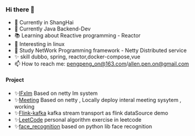 ### Hi there 👋

- 🔭 Currently in ShangHai
- 🌱 Currently  Java Backend-Dev  
- 📚 Learning about Reactive programming  - Reactor
- 🎨 Interesting in linux 
- 💼 Study  NetWork Programming framework  - Netty 
            Distributed service 
- ✨ skill dubbo, spring, reactor,docker-compose,vue
- 📫 How to reach me: pengpeng_on@163.com/allen.pen.on@gmail.com 

#### Project
- ✨[IFxIm](https://github.com/pengpengno/IFxIM)  Based on netty Im system
- ✨[Meeting](https://github.com/pengpengno/Meeting)  Based on netty , Locally deploy interal meeting sysytem , working 
- ✨[Flink-kafka](https://github.com/pengpengno/flink-kafka)  kafka stream transport as flink dataSource demo
- ✨[LeetCode](https://github.com/pengpengno/leetCode)  personal algorithm exercise in leetcode
- ✨[face_recognition](https://github.com/pengpengno/face_recognition)  based on  python lib face recognition
